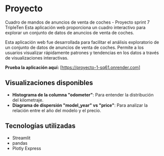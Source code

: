 # Proyecto
Cuadro de mandos de anuncios de venta de coches - Proyecto sprint 7 TripleTen 
Esta aplicación web proporciona un cuadro interactivo para explorar un conjunto de datos de anuncios de venta de coches.

Esta aplicación web fue desarrollada para facilitar el análisis exploratorio de un conjunto de datos de anuncios de venta de coches. Permite a los usuarios visualizar rápidamente patrones y tendencias en los datos a través de visualizaciones interactivas.

**Prueba la aplicación aquí:** [https://proyecto-1-sq61.onrender.com]

## Visualizaciones disponibles

* **Histograma de la columna "odometer"**: Para entender la distribución del kilometraje.
* **Diagrama de dispersión "model_year" vs "price"**: Para analizar la relación entre el año del modelo y el precio.

## Tecnologías utilizadas

* Streamlit
* pandas
* Plotly Express